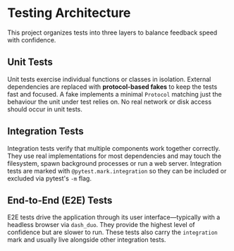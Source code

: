 # Testing Architecture

This project organizes tests into three layers to balance feedback speed with confidence.

## Unit Tests

Unit tests exercise individual functions or classes in isolation. External dependencies are replaced with **protocol-based fakes** to keep the tests fast and focused. A fake implements a minimal `Protocol` matching just the behaviour the unit under test relies on. No real network or disk access should occur in unit tests.

## Integration Tests

Integration tests verify that multiple components work together correctly. They use real implementations for most dependencies and may touch the filesystem, spawn background processes or run a web server. Integration tests are marked with `@pytest.mark.integration` so they can be included or excluded via pytest's `-m` flag.

## End‑to‑End (E2E) Tests

E2E tests drive the application through its user interface—typically with a headless browser via `dash_duo`. They provide the highest level of confidence but are slower to run. These tests also carry the `integration` mark and usually live alongside other integration tests.
